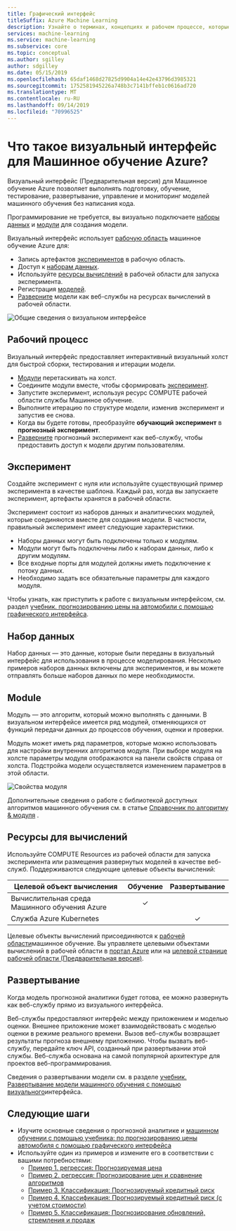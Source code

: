 ```yaml
---
title: Графический интерфейс
titleSuffix: Azure Machine Learning
description: Узнайте о терминах, концепциях и рабочем процессе, которые составляют визуальный интерфейс (Предварительная версия) для Машинное обучение Azure.
services: machine-learning
ms.service: machine-learning
ms.subservice: core
ms.topic: conceptual
ms.author: sgilley
author: sdgilley
ms.date: 05/15/2019
ms.openlocfilehash: 65daf1468d27825d9904a14e42e43796d3985321
ms.sourcegitcommit: 1752581945226a748b3c7141bffeb1c0616ad720
ms.translationtype: MT
ms.contentlocale: ru-RU
ms.lasthandoff: 09/14/2019
ms.locfileid: "70996525"
---
```

# <a name="what-is-the-visual-interface-for-azure-machine-learning"></a>Что такое визуальный интерфейс для Машинное обучение Azure? 

Визуальный интерфейс (Предварительная версия) для Машинное обучение Azure позволяет выполнять подготовку, обучение, тестирование, развертывание, управление и мониторинг моделей машинного обучения без написания кода.

Программирование не требуется, вы визуально подключаете [наборы данных](#dataset) и [модули](#module) для создания модели.

Визуальный интерфейс использует [рабочую область](concept-workspace.md) машинное обучение Azure для:

+ Запись артефактов [экспериментов](#experiment) в рабочую область.
+ Доступ к [наборам данных](#dataset).
+ Используйте [ресурсы вычислений](#compute) в рабочей области для запуска эксперимента. 
+ Регистрация [моделей](concept-azure-machine-learning-architecture.md#models).
+ [Разверните](#deployment) модели как веб-службы на ресурсах вычислений в рабочей области.

![Общие сведения о визуальном интерфейсе](media/ui-concept-visual-interface/overview.png)

## <a name="workflow"></a>Рабочий процесс

Визуальный интерфейс предоставляет интерактивный визуальный холст для быстрой сборки, тестирования и итерации модели. 

+ [Модули](#module) перетаскивать на холст.
+ Соедините модули вместе, чтобы сформировать [эксперимент](#experiment).
+ Запустите эксперимент, используя ресурс COMPUTE рабочей области службы Машинное обучение.
+ Выполните итерацию по структуре модели, изменив эксперимент и запустив ее снова.
+ Когда вы будете готовы, преобразуйте **обучающий эксперимент** в **прогнозный эксперимент**.
+ [Разверните](#deployment) прогнозный эксперимент как веб-службу, чтобы предоставить доступ к модели другим пользователям.

## <a name="experiment"></a>Эксперимент

Создайте эксперимент с нуля или используйте существующий пример эксперимента в качестве шаблона.  Каждый раз, когда вы запускаете эксперимент, артефакты хранятся в рабочей области.

Эксперимент состоит из наборов данных и аналитических модулей, которые соединяются вместе для создания модели. В частности, правильный эксперимент имеет следующие характеристики.

* Наборы данных могут быть подключены только к модулям.
* Модули могут быть подключены либо к наборам данных, либо к другим модулям.
* Все входные порты для модулей должны иметь подключение к потоку данных.
* Необходимо задать все обязательные параметры для каждого модуля.


Чтобы узнать, как приступить к работе с визуальным интерфейсом, см. раздел [учебник. прогнозированию цены на автомобили с помощью графического интерфейса](ui-tutorial-automobile-price-train-score.md).

## <a name="dataset"></a>Набор данных

Набор данных — это данные, которые были переданы в визуальный интерфейс для использования в процессе моделирования. Несколько примеров наборов данных включены для экспериментов, и вы можете отправлять больше наборов данных по мере необходимости.

## <a name="module"></a>Module

Модуль — это алгоритм, который можно выполнять с данными. В визуальном интерфейсе имеется ряд модулей, отменяющихся от функций передачи данных до процессов обучения, оценки и проверки.

Модуль может иметь ряд параметров, которые можно использовать для настройки внутренних алгоритмов модуля. При выборе модуля на холсте параметры модуля отображаются на панели свойств справа от холста. Подстройка модели осуществляется изменением параметров в этой области.

![Свойства модуля](media/ui-concept-visual-interface/properties.png)

Дополнительные сведения о работе с библиотекой доступных алгоритмов машинного обучения см. в статье [Справочник по алгоритму & модуля](../algorithm-module-reference/module-reference.md) .

## <a name="compute"></a>Ресурсы для вычислений

Используйте COMPUTE Resources из рабочей области для запуска эксперимента или размещения развернутых моделей в качестве веб-служб. Поддерживаются следующие целевые объекты вычислений:


| Целевой объект вычисления | Обучение | Развертывание |
| ---- |:----:|:----:|
| Вычислительная среда Машинного обучения Azure | ✓ | |
| Служба Azure Kubernetes | | ✓ |

Целевые объекты вычислений присоединяются к [рабочей области](concept-workspace.md)машинное обучение. Вы управляете целевыми объектами вычислений в рабочей области в [портал Azure](https://portal.azure.com) или на [целевой странице рабочей области (Предварительная версия)](https://ml.azure.com).

## <a name="deployment"></a>Развертывание

Когда модель прогнозной аналитики будет готова, ее можно развернуть как веб-службу прямо из визуального интерфейса.

Веб-службы предоставляют интерфейс между приложением и моделью оценки. Внешнее приложение может взаимодействовать с моделью оценки в режиме реального времени. Вызов веб-службы возвращает результаты прогноза внешнему приложению. Чтобы вызвать веб-службу, передайте ключ API, созданный при развертывании этой службы. Веб-служба основана на самой популярной архитектуре для проектов веб-программирования.

Сведения о развертывании модели см. в разделе [учебник. Развертывание модели машинного обучения с помощью визуального](ui-tutorial-automobile-price-deploy.md)интерфейса.

## <a name="next-steps"></a>Следующие шаги

* Изучите основные сведения о прогнозной аналитике и [машинном обучении с помощью учебника: по прогнозированию цены автомобиля с помощью графического интерфейса](ui-tutorial-automobile-price-train-score.md)
* Используйте один из примеров и измените его в соответствии с вашими потребностями:
    * [Пример 1. регрессия: Прогнозируемая цена](ui-sample-regression-predict-automobile-price-basic.md)
    * [Пример 2. регрессия: Прогнозирование цен и сравнение алгоритмов](ui-sample-regression-predict-automobile-price-compare-algorithms.md)
    * [Пример 3. Классификация: Прогнозируемый кредитный риск](ui-sample-classification-predict-credit-risk-basic.md)
    * [Пример 4. Классификация: Прогнозируемый кредитный риск (с учетом стоимости)](ui-sample-classification-predict-credit-risk-cost-sensitive.md)
    * [Пример 5. Классификация: Прогнозирование обновлений, стремления и продаж](ui-sample-classification-predict-churn.md)
